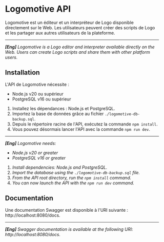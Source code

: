 ﻿# Logomotive API
Logomotive est un éditeur et un interpréteur de Logo disponible directement sur le Web. Les utilisateurs peuvent créer
des scripts de Logo et les partager aux autres utilisateurs de la plateforme.

---
_**[Eng]** Logomotive is a Logo editor and interpreter available directly on the Web. Users can create Logo scripts and
share them with other platform users._

## Installation
L'API de Logomotive nécessite :
- Node.js v20 ou supérieur
- PostgreSQL v16 ou supérieur

1. Installez les dépendances : Node.js et PostgreSQL.
2. Importez la base de données grâce au fichier `./logomotive-db-backup.sql`.
3. Depuis le répertoire racine de l'API, exécutez la commande `npm install`.
4. Vous pouvez désormais lancer l'API avec la commande `npm run dev`.

---
_**[Eng]** Logomotive needs:_
- _Node.js v20 or greater_
- _PostgreSQL v16 or greater_

1. _Install dependencies: Node.js and PostgreSQL._
2. _Import the database using the `./logomotive-db-backup.sql` file._
3. _From the API root directory, run the `npm install` command._
4. _You can now launch the API with the `npm run dev` command._

## Documentation
Une documentation Swagger est disponible à l'URI suivante : http://localhost:8080/docs.

---
_**[Eng]** Swagger documentation is available at the following URI: http://localhost:8080/docs._
